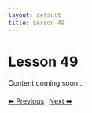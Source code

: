 ```yaml
---
layout: default
title: Lesson 49
---
```


# Lesson 49

Content coming soon...

<div style="margin-top: 20px;">
<a href="/docs/Intermediate/Lessons/lesson_48.md" style="margin-right: 10px;">⬅ Previous</a><a href="/docs/Intermediate/Lessons/lesson_50.md">Next ➡</a>
</div>

